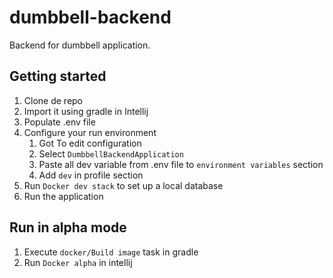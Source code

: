 # dumbbell-backend
Backend for dumbbell application.

## Getting started

1. Clone de repo
2. Import it using gradle in Intellij
3. Populate .env file
4. Configure your run environment
    1. Got To edit configuration
    2. Select `DumbbellBackendApplication`
    3. Paste all dev variable from .env file to `environment variables` section
    4. Add `dev` in profile section
5. Run `Docker dev stack` to set up a local database
6. Run the application

## Run in alpha mode
1. Execute `docker/Build image` task in gradle
2. Run `Docker alpha` in intellij